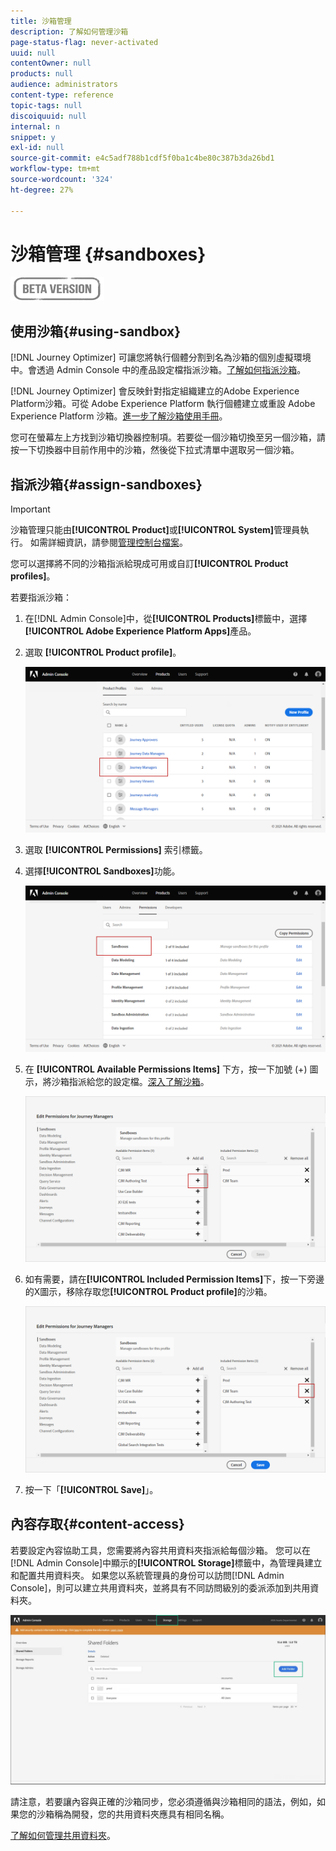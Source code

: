 ```yaml
---
title: 沙箱管理
description: 了解如何管理沙箱
page-status-flag: never-activated
uuid: null
contentOwner: null
products: null
audience: administrators
content-type: reference
topic-tags: null
discoiquuid: null
internal: n
snippet: y
exl-id: null
source-git-commit: e4c5adf788b1cdf5f0ba1c4be80c387b3da26bd1
workflow-type: tm+mt
source-wordcount: '324'
ht-degree: 27%

---
```


# 沙箱管理 {#sandboxes}

![](../assets/do-not-localize/badge.png)

## 使用沙箱{#using-sandbox}

[!DNL Journey Optimizer] 可讓您將執行個體分割到名為沙箱的個別虛擬環境中。會透過 Admin Console 中的產品設定檔指派沙箱。[了解如何指派沙箱](permissions.md#create-product-profile)。

[!DNL Journey Optimizer] 會反映針對指定組織建立的Adobe Experience Platform沙箱。可從 Adobe Experience Platform 執行個體建立或重設 Adobe Experience Platform 沙箱。[進一步了解沙箱使用手冊](https://experienceleague.adobe.com/docs/experience-platform/sandbox/ui/user-guide.html)。

您可在螢幕左上方找到沙箱切換器控制項。若要從一個沙箱切換至另一個沙箱，請按一下切換器中目前作用中的沙箱，然後從下拉式清單中選取另一個沙箱。

## 指派沙箱{#assign-sandboxes}

>[!IMPORTANT]
>
> 沙箱管理只能由&#x200B;**[!UICONTROL Product]**&#x200B;或&#x200B;**[!UICONTROL System]**&#x200B;管理員執行。 如需詳細資訊，請參閱[管理控制台檔案](https://helpx.adobe.com/enterprise/admin-guide.html/enterprise/using/admin-roles.ug.html)。

您可以選擇將不同的沙箱指派給現成可用或自訂&#x200B;**[!UICONTROL Product profiles]**。

若要指派沙箱：

1. 在[!DNL Admin Console]中，從&#x200B;**[!UICONTROL Products]**&#x200B;標籤中，選擇&#x200B;**[!UICONTROL Adobe Experience Platform Apps]**&#x200B;產品。

1. 選取 **[!UICONTROL Product profile]**。

   ![](../assets/sandbox_1.png)

1. 選取 **[!UICONTROL Permissions]** 索引標籤。

1. 選擇&#x200B;**[!UICONTROL Sandboxes]**&#x200B;功能。

   ![](../assets/sandbox_2.png)

1. 在 **[!UICONTROL Available Permissions Items]** 下方，按一下加號 (+) 圖示，將沙箱指派給您的設定檔。[深入了解沙箱](https://experienceleague.adobe.com/docs/experience-platform/sandbox/home.html)。

   ![](../assets/sandbox_3.png)

1. 如有需要，請在&#x200B;**[!UICONTROL Included Permission Items]**&#x200B;下，按一下旁邊的X圖示，移除存取您&#x200B;**[!UICONTROL Product profile]**&#x200B;的沙箱。

   ![](../assets/sandbox_4.png)

1. 按一下「**[!UICONTROL Save]**」。

## 內容存取{#content-access}

若要設定內容協助工具，您需要將內容共用資料夾指派給每個沙箱。 您可以在[!DNL Admin Console]中顯示的&#x200B;**[!UICONTROL Storage]**&#x200B;標籤中，為管理員建立和配置共用資料夾。 如果您以系統管理員的身份可以訪問[!DNL Admin Console]，則可以建立共用資料夾，並將具有不同訪問級別的委派添加到共用資料夾。

![](../assets/do-not-localize/content_access.png)

請注意，若要讓內容與正確的沙箱同步，您必須遵循與沙箱相同的語法，例如，如果您的沙箱稱為開發，您的共用資料夾應具有相同名稱。

[了解如何管理共用資料夾](https://helpx.adobe.com/enterprise/admin-guide.html/enterprise/using/manage-adobe-storage.ug.html)。
